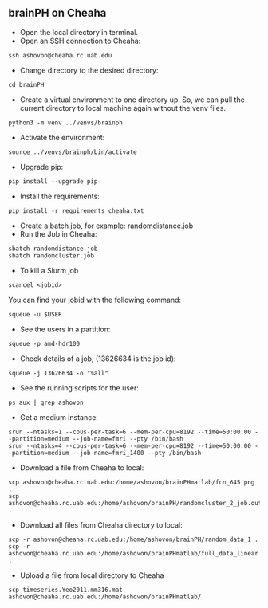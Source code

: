 ## brainPH on Cheaha
- Open the local directory in terminal.
- Open an SSH connection to Cheaha:
```
ssh ashovon@cheaha.rc.uab.edu
```
- Change directory to the desired directory:
```
cd brainPH
```
- Create a virtual environment to one directory up. 
So, we can pull the current directory to local machine again without the venv files.
```
python3 -m venv ../venvs/brainph
```
- Activate the environment:
```
source ../venvs/brainph/bin/activate
```
- Upgrade pip:
```
pip install --upgrade pip
```
- Install the requirements:
```
pip install -r requirements_cheaha.txt
```
- Create a batch job, for example: [randomdistance.job](randomdistance.job)
- Run the Job in Cheaha:
```
sbatch randomdistance.job
sbatch randomcluster.job
```
- To kill a Slurm job
```
scancel <jobid>
```
You can find your jobid with the following command:
``` 
squeue -u $USER
```
- See the users in a partition:
```
squeue -p amd-hdr100
```
- Check details of a job, (13626634 is the job id):
```
squeue -j 13626634 -o "%all"
```
- See the running scripts for the user:
```
ps aux | grep ashovon
```
- Get a medium instance:
```
srun --ntasks=1 --cpus-per-task=6 --mem-per-cpu=8192 --time=50:00:00 --partition=medium --job-name=fmri --pty /bin/bash
srun --ntasks=4 --cpus-per-task=6 --mem-per-cpu=8192 --time=50:00:00 --partition=medium --job-name=fmri_1400 --pty /bin/bash
```
- Download a file from Cheaha to local:
```shell
scp ashovon@cheaha.rc.uab.edu:/home/ashovon/brainPHmatlab/fcn_645.png .
scp ashovon@cheaha.rc.uab.edu:/home/ashovon/brainPH/randomcluster_2_job.out .
```
- Download all files from Cheaha directory to local:
```shell
scp -r ashovon@cheaha.rc.uab.edu:/home/ashovon/brainPH/random_data_1 .
scp -r ashovon@cheaha.rc.uab.edu:/home/ashovon/brainPHmatlab/full_data_linear .
```
- Upload a file from local directory to Cheaha
```shell
scp timeseries.Yeo2011.mm316.mat ashovon@cheaha.rc.uab.edu:/home/ashovon/brainPHmatlab/
```
